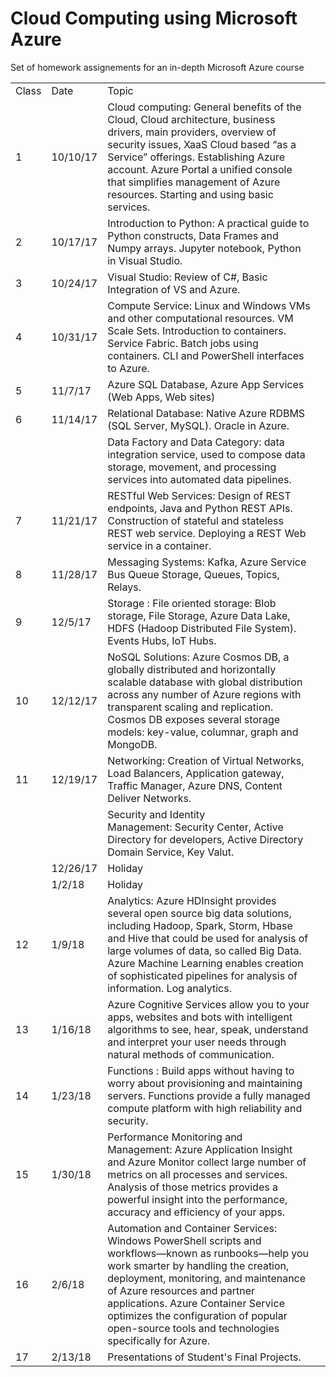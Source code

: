 # Cloud Computing using Microsoft Azure
Set of homework assignements for an in-depth Microsoft Azure course

|       |          |                                                                                                                                                                                                                                                                                                                                                               |  | 
|-------|----------|---------------------------------------------------------------------------------------------------------------------------------------------------------------------------------------------------------------------------------------------------------------------------------------------------------------------------------------------------------------|--| 
| Class | Date     | Topic                                                                                                                                                                                                                                                                                                                                                         |  | 
| 1     | 10/10/17 | Cloud computing: General benefits of the Cloud, Cloud architecture, business drivers, main providers, overview of security issues, XaaS Cloud based “as a Service” offerings. Establishing Azure account. Azure Portal a unified console that simplifies management of Azure resources. Starting and using basic services.                                    |  | 
| 2     | 10/17/17 | Introduction to Python: A practical guide to Python constructs, Data Frames and Numpy arrays. Jupyter notebook, Python in Visual Studio.                                                                                                                                                                                                                      |  | 
| 3     | 10/24/17 | Visual Studio: Review of C#, Basic Integration of VS and Azure.                                                                                                                                                                                                                                                                                               |  | 
| 4     | 10/31/17 | Compute Service: Linux and Windows VMs and other computational resources. VM Scale Sets. Introduction to containers. Service Fabric. Batch jobs using containers. CLI and PowerShell interfaces to Azure.                                                                                                                                                     |  | 
| 5     | 11/7/17  | Azure SQL Database, Azure App Services (Web Apps, Web sites)                                                                                                                                                                                                                                                                                                  |  | 
| 6     | 11/14/17 | Relational Database: Native Azure RDBMS (SQL Server, MySQL). Oracle in Azure.                                                                                                                                                                                                                                                                                 |  | 
|       |          | Data Factory and Data Category: data integration service, used to compose data storage, movement, and processing services into automated data pipelines.                                                                                                                                                                                                      |  | 
| 7     | 11/21/17 | RESTful Web Services: Design of REST endpoints, Java and Python REST APIs. Construction of stateful and stateless REST web service. Deploying a REST Web service in a container.                                                                                                                                                                              |  | 
| 8     | 11/28/17 | Messaging Systems: Kafka, Azure Service Bus Queue Storage, Queues, Topics, Relays.                                                                                                                                                                                                                                                                            |  | 
| 9     | 12/5/17  | Storage : File oriented storage: Blob storage, File Storage, Azure Data Lake, HDFS (Hadoop Distributed File System). Events Hubs, IoT Hubs.                                                                                                                                                                                                                   |  | 
| 10    | 12/12/17 | NoSQL Solutions: Azure Cosmos DB, a globally distributed and horizontally scalable database with global distribution across any number of Azure regions with transparent scaling and replication. Cosmos DB exposes several storage models: key-value, columnar, graph and MongoDB.                                                                           |  | 
| 11    | 12/19/17 | Networking: Creation of Virtual Networks, Load Balancers, Application gateway, Traffic Manager, Azure DNS, Content Deliver Networks.                                                                                                                                                                                                                          |  | 
|       |          | Security and Identity Management: Security Center, Active Directory for developers, Active Directory Domain Service, Key Valut.                                                                                                                                                                                                                               |  | 
|       | 12/26/17 | Holiday                                                                                                                                                                                                                                                                                                                                                       |  | 
|       | 1/2/18   | Holiday                                                                                                                                                                                                                                                                                                                                                       |  | 
| 12    | 1/9/18   | Analytics: Azure HDInsight provides several open source big data solutions, including Hadoop, Spark, Storm, Hbase and Hive that could be used for analysis of large volumes of data, so called Big Data. Azure Machine Learning enables creation of sophisticated pipelines for analysis of information. Log analytics.                                       |  | 
| 13    | 1/16/18  | Azure Cognitive Services allow you to your apps, websites and bots with intelligent algorithms to see, hear, speak, understand and interpret your user needs through natural methods of communication.                                                                                                                                                        |  | 
| 14    | 1/23/18  | Functions : Build apps without having to worry about provisioning and maintaining servers. Functions provide a fully managed compute platform with high reliability and security.                                                                                                                                                                             |  | 
| 15    | 1/30/18  | Performance Monitoring and Management: Azure Application Insight and Azure Monitor collect large number of metrics on all processes and services. Analysis of those metrics provides a powerful insight into the performance, accuracy and efficiency of your apps.                                                                                           |  | 
| 16    | 2/6/18   | Automation and Container Services: Windows PowerShell scripts and workflows—known as runbooks—help you work smarter by handling the creation, deployment, monitoring, and maintenance of Azure resources and partner applications. Azure Container Service optimizes the configuration of popular open-source tools and technologies specifically for Azure.  |  | 
| 17    | 2/13/18  | Presentations of Student's Final Projects.                                                                                                                                                                                                                                                                                                                    |  | 

